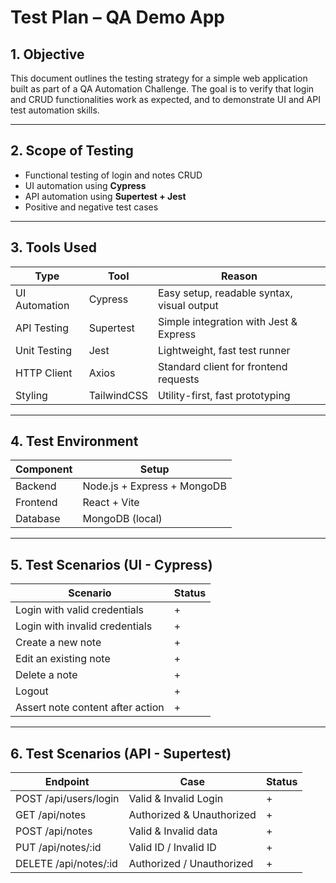 # Test Plan – QA Demo App

## 1. Objective

This document outlines the testing strategy for a simple web application built as part of a QA Automation Challenge. The goal is to verify that login and CRUD functionalities work as expected, and to demonstrate UI and API test automation skills.

---

## 2. Scope of Testing

- Functional testing of login and notes CRUD
- UI automation using **Cypress**
- API automation using **Supertest + Jest**
- Positive and negative test cases

---

## 3. Tools Used

| Type          | Tool        | Reason                                      |
|---------------|-------------|---------------------------------------------|
| UI Automation | Cypress     | Easy setup, readable syntax, visual output |
| API Testing   | Supertest   | Simple integration with Jest & Express     |
| Unit Testing  | Jest        | Lightweight, fast test runner               |
| HTTP Client   | Axios       | Standard client for frontend requests       |
| Styling       | TailwindCSS | Utility-first, fast prototyping             |

---

## 4. Test Environment

| Component | Setup                          |
|-----------|--------------------------------|
| Backend   | Node.js + Express + MongoDB    |
| Frontend  | React + Vite                   |
| Database  | MongoDB (local)                |

---

## 5. Test Scenarios (UI - Cypress)

| Scenario                          | Status |
|----------------------------------|--------|
| Login with valid credentials     |    +   |
| Login with invalid credentials   |    +   |
| Create a new note                |    +   |
| Edit an existing note            |    +   |
| Delete a note                    |    +   |
| Logout                           |    +   |
| Assert note content after action |    +   |

---

## 6. Test Scenarios (API - Supertest)

| Endpoint             | Case                      | Status |
|----------------------|---------------------------|--------|
| POST /api/users/login| Valid & Invalid Login     |    +   |
| GET /api/notes       | Authorized & Unauthorized |    +   |
| POST /api/notes      | Valid & Invalid data      |    +   |
| PUT /api/notes/:id   | Valid ID / Invalid ID     |    +   |
| DELETE /api/notes/:id| Authorized / Unauthorized |    +   |


